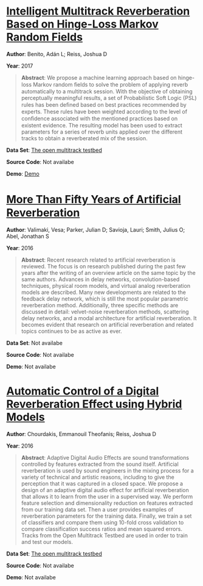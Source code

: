 #  [Intelligent Multitrack Reverberation Based on Hinge-Loss Markov Random Fields](http://www.aes.org/e-lib/browse.cfm?elib=18766)
**Author**: Benito, Adán L; Reiss, Joshua D

**Year**: 2017
>**Abstract**: We propose a machine learning approach based on hinge-loss Markov random ﬁelds to solve the problem of applying reverb automatically to a multitrack session. With the objective of obtaining perceptually meaningful results, a set of Probabilistic Soft Logic (PSL) rules has been deﬁned based on best practices recommended by experts. These rules have been weighted according to the level of conﬁdence associated with the mentioned practices based on existent evidence. The resulting model has been used to extract parameters for a series of reverb units applied over the different tracks to obtain a reverberated mix of the session.

**Data Set**: [The open multitrack testbed](http://multitrack.eecs.qmul.ac.uk/)

**Source Code**: Not availabe

**Demo**: [Demo](https://code.soundsoftware.ac.uk/projects/multitrackreverb)

#  [More Than Fifty Years of Artiﬁcial Reverberation](http://www.aes.org/e-lib/browse.cfm?elib=18061)
**Author**: Valimaki, Vesa; Parker, Julian D; Savioja, Lauri; Smith, Julius O; Abel, Jonathan S

**Year**: 2016
>**Abstract**: Recent research related to artificial reverberation is reviewed. The focus is on research published during the past few years after the writing of an overview article on the same topic by the same authors. Advances in delay networks, convolution-based techniques, physical room models, and virtual analog reverberation models are described. Many new developments are related to the feedback delay network, which is still the most popular parametric reverberation method. Additionally, three specific methods are discussed in detail: velvet-noise reverberation methods, scattering delay networks, and a modal architecture for artificial reverberation. It becomes evident that research on artificial reverberation and related topics continues to be as active as ever.

**Data Set**: Not availabe

**Source Code**: Not availabe

**Demo**: Not availabe

#  [Automatic Control of a Digital Reverberation Effect using Hybrid Models](http://www.aes.org/e-lib/browse.cfm?elib=18090)
**Author**: Chourdakis, Emmanouil Theofanis; Reiss, Joshua D

**Year**: 2016
>**Abstract**: Adaptive Digital Audio Effects are sound transformations controlled by features extracted from the sound itself. Artificial reverberation is used by sound engineers in the mixing process for a variety of technical and artistic reasons, including to give the perception that it was captured in a closed space. We propose a design of an adaptive digital audio effect for artificial reverberation that allows it to learn from the user in a supervised way. We perform feature selection and dimensionality reduction on features extracted from our training data set. Then a user provides examples of reverberation parameters for the training data. Finally, we train a set of classifiers and compare them using 10-fold cross validation to compare classification success ratios and mean squared errors. Tracks from the Open Multitrack Testbed are used in order to train and test our models.

**Data Set**: [The open multitrack testbed](http://multitrack.eecs.qmul.ac.uk/)

**Source Code**: Not availabe

**Demo**: Not availabe


